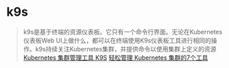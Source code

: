 # k9s

> k9s是基于终端的资源仪表板。它只有一个命令行界面。无论在Kubernetes仪表板Web UI上做什么，都可以在终端使用K9s仪表板工具进行相同的操作。k9s持续关注Kubernetes集群，并提供命令以使用集群上定义的资源
> [Kubernetes 集群管理工具 K9S](https://link.segmentfault.com/?enc=nCtVfiG5h2i11DVpvVtnQQ%3D%3D.onXWlYJMrrx2TCb0m0EnAtKzb4md2GaR6WCuOGs7v1Z4UJgl%2FeGfO0KfT3WfqTRyPkHrsJMDw9RT3DIohAtclYLW5LKE4%2BKGD1VrGJ4BIbeamgNAfR54BgFIgBLYAD0PT97unAIehFl7ZM4XmBrd%2FQ2N7H3xUs4n7Ne0o7H421Wbh5X7PjwqniFXrW1nWdwxUumr%2F3aYK4XVfDlpHWfB7%2BqLYlDM6k0Q7DyB5E3Y2otoVVSNAQ65jtcP0Z19DlAC2UxxWMffcgJ3NcNlP%2Fx6ri30OFQJumHaHrpx180Pj5kHq5oTgKcIDV%2BfbI5qu%2FwdPInvoZBqE1v8OfXRz%2BN%2Bi7Hn%2BJPVdgVLm%2FH5rz9BjMs%3D)
> [轻松管理 Kubernetes 集群的7个工具](https://link.segmentfault.com/?enc=F9qZv72f67dXVU%2FR89bXHA%3D%3D.ZSSvrWBxHHWSCWlvUWigQIWnw8nEU2yJZf0Qb9awUqLqqFR32j%2BemVMk%2B%2FGsWDFeWyox9HjHL%2BPIZskEWVP51aPOsJrsNLyKBbv8PDngRJR%2FI09CKElzeHfbVFexxY9QoqZBqnr%2FraFzRY8%2F8%2Bjg1yYtdfG7%2FJIIKKYDLJgrvakBAWAd9rNeeP0G5DiEiDkXf41eERohNa7MvDJdmdg5PBr3Z6h4XRYGB%2F8%2BIDWbOd5%2FzXf74shO9idM1AEe4W6SM2syntS5XF%2F1v9dvUIKBkWz3ofpOxp2SB7R2OrYDorEdR8PiRZWY23Zxwhc%2BmQCAqkwD%2BQtJ67du25bPJVJZYjhqRaDvSBKuDkn3Ka4M%2BZA%3D)
